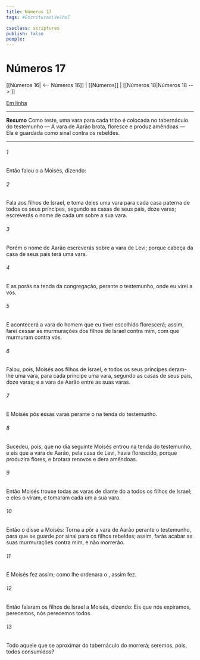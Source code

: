 ```yaml
---
title: Números 17
tags: #Escrituras\VelhoT

cssclass: scriptures
publish: false
people:
---
```


# Números 17
[[Números 16| <-- Números 16]] | [[Números]] | [[Números 18|Números 18 --> ]]

[Em linha](https://churchofjesuschrist.org/study/scriptures/ot/num/17?lang=por)

---
__Resumo__
Como teste, uma vara para cada tribo é colocada no tabernáculo do testemunho — A vara de Aarão brota, floresce e produz amêndoas — Ela é guardada como sinal contra os rebeldes.

---
###### 1 
Então falou o  a Moisés, dizendo:

###### 2 
Fala aos filhos de Israel, e toma deles uma vara para cada casa paterna de todos os seus príncipes, segundo as casas de seus pais, doze varas;  escreverás o nome de cada um sobre a sua vara.

###### 3 
Porém o nome de Aarão escreverás sobre a vara de Levi; porque  cabeça da casa de seus pais terá uma vara.

###### 4 
E as porás na tenda da congregação, perante o testemunho, onde eu virei a vós.

###### 5 
E acontecerá  a vara do homem que eu tiver escolhido florescerá; assim, farei cessar as murmurações dos filhos de Israel contra mim, com que murmuram contra vós.

###### 6 
Falou, pois, Moisés aos filhos de Israel; e todos os seus príncipes deram-lhe  uma vara, para cada príncipe uma vara, segundo as casas de seus pais, doze varas; e a vara de Aarão  entre as suas varas.

###### 7 
E Moisés pôs essas varas perante o  na tenda do testemunho.

###### 8 
Sucedeu, pois, que no dia seguinte Moisés entrou na tenda do testemunho, e eis que a vara de Aarão, pela casa de Levi, havia florescido, porque produzira flores, e brotara renovos e dera amêndoas.

###### 9 
Então Moisés trouxe todas as varas de diante do  a todos os filhos de Israel; e eles o viram, e tomaram cada um a sua vara.

###### 10 
Então o  disse a Moisés: Torna a pôr a vara de Aarão perante o testemunho, para que se guarde por sinal para os filhos rebeldes; assim, farás acabar as suas murmurações contra mim, e não morrerão.

###### 11 
E Moisés fez assim; como lhe ordenara o , assim fez.

###### 12 
Então falaram os filhos de Israel a Moisés, dizendo: Eis que nós expiramos, perecemos, nós perecemos todos.

###### 13 
Todo aquele que se aproximar do tabernáculo do  morrerá; seremos, pois, todos consumidos?

